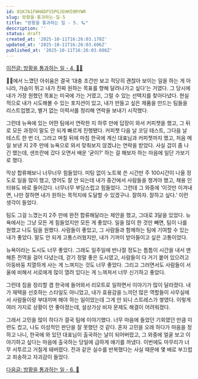 ```yaml
---
id: 01K7A1FWHADFS5PGJEHK59RYWR
slug: 방황을-통과하는-일-5
title: "방황을 통과하는 일 - 5. 🪐"
description: ''
status: draft
created_at: '2025-10-11T16:26:03.178Z'
updated_at: '2025-10-11T16:26:03.606Z'
published_at: '2025-10-11T16:26:03.606Z'
---
```

[이전글: 방황을 통과하는 일 - 4. 👨‍🏫](/posts/방황을-통과하는-일-4)

👨‍🏫에서 느꼈던 아쉬움은 결국 ‘대충 조건만 보고 적당히 괜찮아 보이는 일을 하는 게 아니라, 가슴이 뛰고 내가 진짜 원하는 목표를 향해 달려나가고 싶다’는 거였다. 그 당시에 내가 가장 원했던 목표는 미국에 가는 거였고, 그럴 수 있는 선택지를 찾아다녔다. 현실적으로 내가 시도해볼 수 있는 포지션이 있고, 내가 만들고 싶은 제품을 만드는 팀들을 리스트업했고, 별거 없는 이력서를 정리해 연락을 보내기 시작했다.

그런데 뉴욕에 있는 어떤 팀에서 연락한 지 하루 만에 답장이 와서 커피챗을 했고, 그 뒤로 모든 과정이 말도 안 되게 빠르게 진행됐다. 커피챗 다음 날 코딩 테스트, 그다음 날 테스트 한 번 더, 그러고 며칠 뒤에 마침 한국에 계신 대표님과 커피챗까지 했고, 처음 메일 보낸 지 2주 만에 뉴욕으로 와서 맞춰보지 않겠냐는 연락을 받았다. 사실 겁이 좀 나긴 했는데, 샌프란에 갔다 오면서 배운 ‘굳이?’ 하는 걸 해보자 하는 마음에 일단 가보기로 했다.

막상 합류해보니 너무너무 힘들었다. 미팅 없이 노트북 쓴 시간만 주 100시간이 나올 정도로 일을 많이 했고, 영어도 잘 안 되는데 내가 중간에서 사람들을 챙겨야 했고, 채용 인터뷰도 바로 들어갔다. 너무너무 부담스럽고 힘들었다. 그런데 그 와중에 ‘이것만 이겨내면, 나만 잘하면 내가 원하는 목적지에 도달할 수 있겠구나. 잘하자. 잘하고 싶다.’ 이런 생각이 들었다.

팀도 그걸 느꼈는지 2주 만에 완전 합류해달라는 제안을 했고, 그대로 3달을 있었다. 뉴욕에서는 그냥 모든 게 힘들었지만 모든 게 좋았다. 일을 많이 한 것만 빼면, 팀이 나를 원했고 나도 팀을 원했다. 사람들이 좋았고, 그 사람들과 함께하는 팀에 기여할 수 있는 내가 좋았다. 말도 안 되게 고통스러웠지만, 내가 기꺼이 받아들이고 싶은 고통이었다.

뉴욕이라는 도시도 너무 좋았다. 그래도 일주일에 반나절 정도는 틈틈이 시간을 내서 맨해튼 전역을 걸어 다녔는데, 걷기 정말 좋은 도시였고, 사람들이 다 거기 붙어 있으려고 아둥바둥 치열하게 사는 게 느껴지는 것도 너무 좋았다. 그리고 그러면서도 사람들이 서울에 비해서 서로에게 많이 열려 있다는 게 느껴져서 너무 신기하고 좋았다.

그런데 짐을 정리할 겸 한국에 들어와서 리모트로 일하면서 이야기가 많이 달라졌다. 내가 재택을 선호하는 스타일도 아니었고, 내가 효용감을 느끼던 많은 역할들이 사무실에서 사람들이랑 부대끼며 해야 하는 일이었는데 그게 안 되니 스트레스가 쌓였다. 이렇게 여러 가지로 상황이 안 좋아졌는데, 설상가상 비자 문제도 해결이 어려워졌다.

그래서 고민을 많이 하다가 결국 팀에 이야기했다. 너무 마음에 들었던 기회였던 만큼 미련도 컸고, 나도 이성적인 판단을 잘 못했던 것 같다. 혼자 고민을 오래 하다가 마음을 정하고 나니, 한국에 와 있던 대표님이 출국하는 날이 되어버렸고, 그 와중에 얼굴 보고 이야기하고 싶다는 마음에 출국하는 당일에 급하게 얘기를 꺼냈다. 이번에도 마무리가 너무 서투르고 거칠게 돼버렸다. 전과 같은 실수를 반복했다는 사실 때문에 몇 배로 부끄럽고 죄송하고 자괴감이 들었다.

[다음글: 방황을 통과하는 일 - 6. 🤝](/posts/방황을-통과하는-일-6)